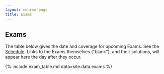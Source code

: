 ```yaml
---
layout: course-page
title: Exams
---
```


## Exams

The table below gives the date and coverage for upcoming Exams.  See the [Schedule](assets/general/schedule.pdf).  Links to the Exams themselves ("blank"), and their solutions, will appear here the day after they occur.

{% include exam_table.md  data=site.data.exams %}

<div style="padding-bottom: 20px"></div>
